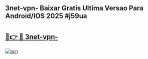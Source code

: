 ## 3net-vpn- Baixar Gratis Ultima Versao Para Android/IOS 2025 #j59ua

# <h2><a href="https://ainizakaria.my?title=3net-vpn-&ref=20M">🔗👉 🔴 3net-vpn-</a></h2>

[![acn](https://github.com/user-attachments/assets/0f9c940e-d8b0-45ae-aac7-cd30a18b3e1c)](https://ainizakaria.my?title=3net-vpn-&ref=20M)

